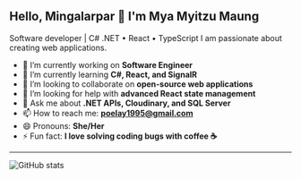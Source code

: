 ## Hello, Mingalarpar 👋 I'm Mya Myitzu Maung

Software developer | C# .NET • React • TypeScript
I am passionate about creating web applications.

- 🔭 I’m currently working on **Software Engineer**
- 🌱 I’m currently learning **C#, React, and SignalR**
- 👯 I’m looking to collaborate on **open-source web applications**
- 🤔 I’m looking for help with **advanced React state management**
- 💬 Ask me about **.NET APIs, Cloudinary, and SQL Server**
- 📫 How to reach me: **poelay1995@gmail.com**
- 😄 Pronouns: **She/Her**
- ⚡ Fun fact: **I love solving coding bugs with coffee ☕**

---
![GitHub stats](https://github-readme-stats.vercel.app/api?username=MyaMyitzuMaung&show_icons=true&theme=tokyonight)
